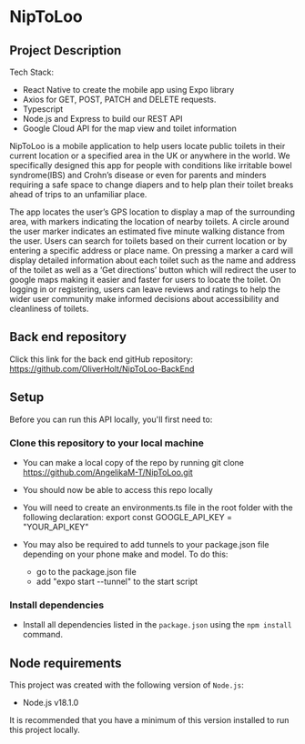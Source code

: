 # NipToLoo

## Project Description

Tech Stack:
- React Native to create the mobile app using Expo library
- Axios for GET, POST, PATCH and DELETE requests.
- Typescript
- Node.js and Express to build our REST API 
- Google Cloud API for the map view and toilet information

NipToLoo is a mobile application to help users locate public toilets in their current location or a specified area in the UK or anywhere in the world. We specifically designed this app for people with conditions like irritable bowel syndrome(IBS) and Crohn’s disease or even for parents and minders requiring a safe space to change diapers and to help plan their toilet breaks ahead of trips to an unfamiliar place.

The app locates the user’s GPS location to display a map of the surrounding area, with markers indicating the location of nearby toilets. A circle around the user marker indicates an estimated five minute walking distance from the user. Users can search for toilets based on their current location or by entering a specific address or place name. On pressing a marker a card will display detailed information about each toilet such as the name and address of the toilet as well as a ‘Get directions’ button which will redirect the user to google maps making it easier and faster for users to locate the toilet. On logging in or registering, users can leave reviews and ratings to help the wider user community make informed decisions about accessibility and cleanliness of toilets. 

## Back end repository

Click this link for the back end gitHub repository:
https://github.com/OliverHolt/NipToLoo-BackEnd


## Setup

Before you can run this API locally, you'll first need to:

### Clone this repository to your local machine
- You can make a local copy of the repo by running git clone <https://github.com/AngelikaM-T/NipToLoo.git>
- You should now be able to access this repo locally

- You will need to create an environments.ts file in the root folder with the following declaration: export const GOOGLE_API_KEY = "YOUR_API_KEY"

- You may also be required to add tunnels to your package.json file depending on your phone make and model. To do this:
    - go to the package.json file
    - add "expo start --tunnel" to the start script

### Install dependencies
- Install all dependencies listed in the `package.json` using the `npm install` command.

## Node requirements

This project was created with the following version of `Node.js`:
- Node.js v18.1.0

It is recommended that you have a minimum of this version installed to run this project locally.